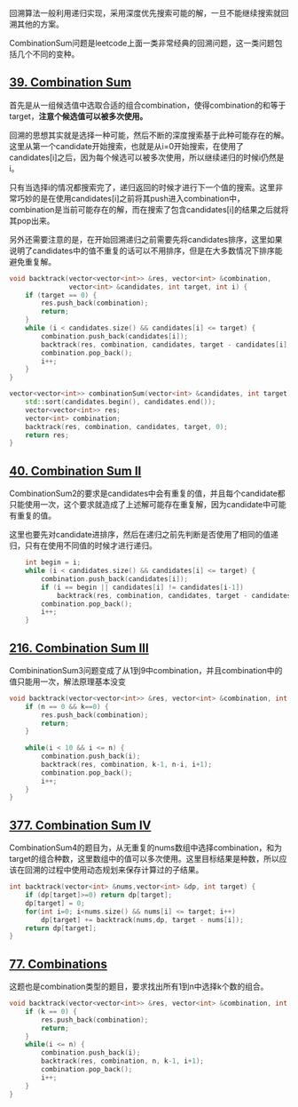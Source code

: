 回溯算法一般利用递归实现，采用深度优先搜索可能的解，一旦不能继续搜索就回溯其他的方案。

CombinationSum问题是leetcode上面一类非常经典的回溯问题，这一类问题包括几个不同的变种。

## __[39. Combination Sum](https://leetcode.com/problems/combination-sum/)__

首先是从一组候选值中选取合适的组合combination，使得combination的和等于target，__注意个候选值可以被多次使用。__

回溯的思想其实就是选择一种可能，然后不断的深度搜索基于此种可能存在的解。这里从第一个candidate开始搜索，也就是从i=0开始搜索，在使用了candidates[i]之后，因为每个候选可以被多次使用，所以继续递归的时候i仍然是i。

只有当选择i的情况都搜索完了，递归返回的时候才进行下一个值的搜索。这里非常巧妙的是在使用candidates[i]之前将其push进入combination中，combination是当前可能存在的解，而在搜索了包含candidates[i]的结果之后就将其pop出来。

另外还需要注意的是，在开始回溯递归之前需要先将candidates排序，这里如果说明了candidates中的值不重复的话可以不用排序，但是在大多数情况下排序能避免重复解。

```c++
void backtrack(vector<vector<int>> &res, vector<int> &combination,
               vector<int> &candidates, int target, int i) {
    if (target == 0) {
        res.push_back(combination);
        return;
    }
    while (i < candidates.size() && candidates[i] <= target) {
        combination.push_back(candidates[i]);
        backtrack(res, combination, candidates, target - candidates[i], i);
        combination.pop_back();
        i++;
    }
}

vector<vector<int>> combinationSum(vector<int> &candidates, int target) {
    std::sort(candidates.begin(), candidates.end());
    vector<vector<int>> res;
    vector<int> combination;
    backtrack(res, combination, candidates, target, 0);
    return res;
}
```

## __[40. Combination Sum II](https://leetcode.com/problems/combination-sum-ii/)__

CombinationSum2的要求是candidates中会有重复的值，并且每个candidate都只能使用一次，这个要求就造成了上述解可能存在重复解，因为candidate中可能有重复的值。

这里也要先对candidate进排序，然后在递归之前先判断是否使用了相同的值递归，只有在使用不同值的时候才进行递归。

```c++
    int begin = i;
    while (i < candidates.size() && candidates[i] <= target) {
        combination.push_back(candidates[i]);
        if (i == begin || candidates[i] != candidates[i-1])
            backtrack(res, combination, candidates, target - candidates[i], i+1);
        combination.pop_back();
        i++;
    }
```

## __[216. Combination Sum III](https://leetcode.com/problems/combination-sum-iii/)__

CombininationSum3问题变成了从1到9中combination，并且combination中的值只能用一次，解法原理基本没变

```c++
void backtrack(vector<vector<int>> &res, vector<int> &combination, int k , int n, int i) {
    if (n == 0 && k==0) {
        res.push_back(combination); 
        return;
    }
    
    while(i < 10 && i <= n) {
        combination.push_back(i);
        backtrack(res, combination, k-1, n-i, i+1);
        combination.pop_back();
        i++;
    }
} 
```

## __[377. Combination Sum IV](https://leetcode.com/problems/combination-sum-iv/)__

CombinationSum4的题目为，从无重复的nums数组中选择combination，和为target的组合种数，这里数组中的值可以多次使用。这里目标结果是种数，所以应该在回溯的过程中使用动态规划来保存计算过的子结果。

```c++
int backtrack(vector<int> &nums,vector<int> &dp, int target) {
    if (dp[target]>=0) return dp[target];
    dp[target] = 0;
    for(int i=0; i<nums.size() && nums[i] <= target; i++) 
        dp[target] += backtrack(nums,dp, target - nums[i]);
    return dp[target];
}
```

## __[77. Combinations](https://leetcode.com/problems/combinations/)__

这题也是combination类型的题目，要求找出所有1到n中选择k个数的组合。

```c++
void backtrack(vector<vector<int>> &res, vector<int> &combination, int n, int k, int i) {
    if (k == 0) {
        res.push_back(combination);
        return;
    }
    while(i <= n) {
        combination.push_back(i);
        backtrack(res, combination, n, k-1, i+1);
        combination.pop_back();
        i++;
    }
}
```